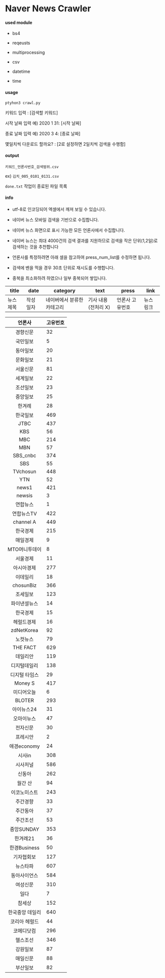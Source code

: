 # Naver News Crawler

#### used module

- bs4
- reqeusts

- multiprocessing

- csv
- datetime
- time

#### usage

`ptyhon3 crawl.py`

키워드 입력 : [검색할 키워드]

시작 날짜 입력 예) 2020 1 31: [시작 날짜]

종료 날짜 입력 예) 2020 3 4: [종료 날짜]

몇일치씩 다운로드 할까요? : [2로 설정하면 2일치씩 검색을 수행함]

#### output

`키워드_언론사번호_검색범위.csv`

ex) `김치_005_0101_0131.csv`

`done.txt` 작업이 종료된 파일 목록

#### info

- utf-8로 인코딩되어 엑셀에서 깨져 보일 수 있습니다.

- 네이버 뉴스 모바일 검색을 기반으로 수집합니다.
- 네이버 뉴스 화면으로 표시 가능한 모든 언론사에서 수집합니다.
- 네이버 뉴스는 최대 4000건의 검색 결과를 지원하므로 검색을 작은 단위(1,2일)로 검색하는 것을 추천합니다
- 언론사를 특정하려면 아래 셀을 참고하여 press_num_list를 수정하면 됩니다.
- 검색에 벤을 먹을 경우 30초 단위로 재시도를 수행합니다.

- 중복을 최소화하려 하였으나 일부 중복되어 쌓입니다.

| title     | date      | category                   | text                | press           | link      |
| --------- | --------- | -------------------------- | ------------------- | --------------- | --------- |
| 뉴스 제목 | 작성 일자 | 네이버에서 분류한 카테고리 | 기사 내용(전처리 X) | 언론사 고유번호 | 뉴스 링크 |

|     언론사      | 고유번호 |
| :-------------: | -------- |
|    경향신문     | 32       |
|    국민일보     | 5        |
|    동아일보     | 20       |
|    문화일보     | 21       |
|    서울신문     | 81       |
|    세계일보     | 22       |
|    조선일보     | 23       |
|    중앙일보     | 25       |
|     한겨례      | 28       |
|    한국일보     | 469      |
|      JTBC       | 437      |
|       KBS       | 56       |
|       MBC       | 214      |
|       MBN       | 57       |
|    SBS_cnbc     | 374      |
|       SBS       | 55       |
|    TVchosun     | 448      |
|       YTN       | 52       |
|      news1      | 421      |
|     newsis      | 3        |
|    연합뉴스     | 1        |
|   연합뉴스TV    | 422      |
|    channel A    | 449      |
|    한국경제     | 215      |
|    매일경제     | 9        |
|  MTO머니투데이  | 8        |
|    서울경제     | 11       |
|   아시아경제    | 277      |
|    이데일리     | 18       |
|    chosunBiz    | 366      |
|    조세일보     | 123      |
|  파이낸셜뉴스   | 14       |
|    한국경제     | 15       |
|   헤럴드경제    | 16       |
|   zdNetKorea    | 92       |
|    노컷뉴스     | 79       |
|    THE FACT     | 629      |
|    데일리안     | 119      |
|  디지털데일리   | 138      |
|  디지털 타임스  | 29       |
|     Money S     | 417      |
|   미디어오늘    | 6        |
|     BLOTER      | 293      |
|   아이뉴스24    | 31       |
|   오마이뉴스    | 47       |
|    전자신문     | 30       |
|    프레시안     | 2        |
|   애경economy   | 24       |
|     시사in      | 308      |
|    시사저널     | 586      |
|     신동아      | 262      |
|     월간 산     | 94       |
|  이코노미스트   | 243      |
|    주간경향     | 33       |
|    주간동아     | 37       |
|    주간조선     | 53       |
|   중앙SUNDAY    | 353      |
|    한겨례21     | 36       |
|  한경Business   | 50       |
|   기자협회보    | 127      |
|    뉴스타파     | 607      |
|  동아사이언스   | 584      |
|    여성신문     | 310      |
|      일다       | 7        |
|     참세상      | 152      |
| 한국중앙 데일리 | 640      |
|  코리아 헤럴드  | 44       |
|   코메디닷컴    | 296      |
|    헬스조선     | 346      |
|    강원일보     | 87       |
|    매일신문     | 88       |
|    부산일보     | 82       |
